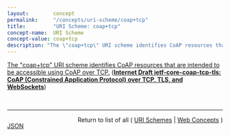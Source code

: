 ```yaml
---
layout:        concept
permalink:     "/concepts/uri-scheme/coap+tcp"
title:         "URI Scheme: coap+tcp"
concept-name:  URI Scheme
concept-value: coap+tcp
description: "The \"coap+tcp\" URI scheme identifies CoAP resources that are intended to be accessible using CoAP over TCP."
---
```


[The "coap+tcp" URI scheme identifies CoAP resources that are intended to be accessible using CoAP over TCP.](http://tools.ietf.org/html/draft-ietf-core-coap-tcp-tls#section-7.1 "Read documentation for URI Scheme &#34;coap+tcp&#34;") (**[Internet Draft ietf-core-coap-tcp-tls: CoAP (Constrained Application Protocol) over TCP, TLS, and WebSockets](/specs/IETF/I-D/ietf-core-coap-tcp-tls "The Constrained Application Protocol (CoAP), although inspired by HTTP, was designed to use UDP instead of TCP. The message layer of the CoAP over UDP protocol includes support for reliable delivery, simple congestion control, and flow control. Some environments benefit from the availability of CoAP carried over reliable transports such as TCP or TLS. This document outlines the changes required to use CoAP over TCP, TLS, and WebSockets transports. It also formally updates RFC 7641 for use with these transports.")**)

<br/>
<hr/>

<p style="float : left"><a href="./coap+tcp.json" title="JSON representing this particular Web Concept value">JSON</a></p>
<p style="text-align: right">Return to list of all ( <a href="../uri-scheme/">URI Schemes</a> | <a href="../">Web Concepts</a> )</p>
